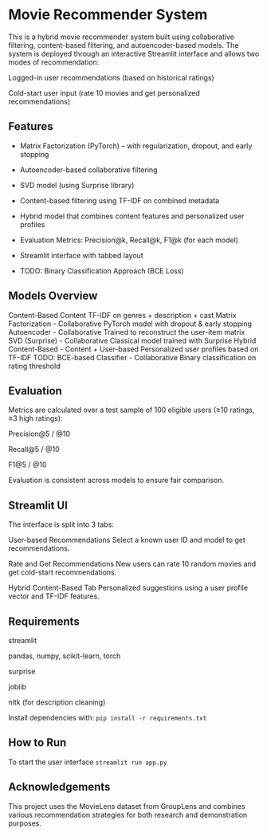 # Movie Recommender System
This is a hybrid movie recommender system built using collaborative filtering, content-based filtering, and autoencoder-based models. The system is deployed through an interactive Streamlit interface and allows two modes of recommendation:

Logged-in user recommendations (based on historical ratings)

Cold-start user input (rate 10 movies and get personalized recommendations)

## Features

* Matrix Factorization (PyTorch) – with regularization, dropout, and early stopping

*  Autoencoder-based collaborative filtering

*  SVD model (using Surprise library)

*  Content-based filtering using TF-IDF on combined metadata

*  Hybrid model that combines content features and personalized user profiles

*  Evaluation Metrics: Precision@k, Recall@k, F1@k (for each model)

*  Streamlit interface with tabbed layout

*  TODO: Binary Classification Approach (BCE Loss)
  
## Models Overview

Content-Based	Content	TF-IDF on genres + description + cast
Matrix Factorization - 	Collaborative	PyTorch model with dropout & early stopping
Autoencoder - Collaborative	Trained to reconstruct the user-item matrix
SVD (Surprise) - Collaborative	Classical model trained with Surprise
Hybrid Content-Based - Content + User-based	Personalized user profiles based on TF-IDF
TODO: BCE-based Classifier - Collaborative	Binary classification on rating threshold

## Evaluation
Metrics are calculated over a test sample of 100 eligible users (≥10 ratings, ≥3 high ratings):

Precision@5 / @10

Recall@5 / @10

F1@5 / @10

Evaluation is consistent across models to ensure fair comparison.

## Streamlit UI
The interface is split into 3 tabs:

User-based Recommendations
Select a known user ID and model to get recommendations.

Rate and Get Recommendations
New users can rate 10 random movies and get cold-start recommendations.

Hybrid Content-Based Tab
Personalized suggestions using a user profile vector and TF-IDF features.

## Requirements
streamlit

pandas, numpy, scikit-learn, torch

surprise

joblib

nltk (for description cleaning)

Install dependencies with:
`pip install -r requirements.txt`

## How to Run

To start the user interface 
`streamlit run app.py`

## Acknowledgements

This project uses the MovieLens dataset from GroupLens and combines various recommendation strategies for both research and demonstration purposes.
